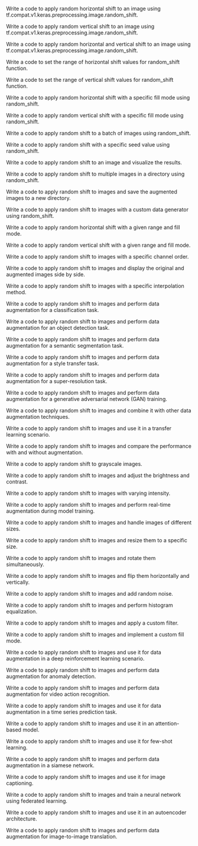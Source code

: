 Write a code to apply random horizontal shift to an image using tf.compat.v1.keras.preprocessing.image.random_shift.

Write a code to apply random vertical shift to an image using tf.compat.v1.keras.preprocessing.image.random_shift.

Write a code to apply random horizontal and vertical shift to an image using tf.compat.v1.keras.preprocessing.image.random_shift.

Write a code to set the range of horizontal shift values for random_shift function.

Write a code to set the range of vertical shift values for random_shift function.

Write a code to apply random horizontal shift with a specific fill mode using random_shift.

Write a code to apply random vertical shift with a specific fill mode using random_shift.

Write a code to apply random shift to a batch of images using random_shift.

Write a code to apply random shift with a specific seed value using random_shift.

Write a code to apply random shift to an image and visualize the results.

Write a code to apply random shift to multiple images in a directory using random_shift.

Write a code to apply random shift to images and save the augmented images to a new directory.

Write a code to apply random shift to images with a custom data generator using random_shift.

Write a code to apply random horizontal shift with a given range and fill mode.

Write a code to apply random vertical shift with a given range and fill mode.

Write a code to apply random shift to images with a specific channel order.

Write a code to apply random shift to images and display the original and augmented images side by side.

Write a code to apply random shift to images with a specific interpolation method.

Write a code to apply random shift to images and perform data augmentation for a classification task.

Write a code to apply random shift to images and perform data augmentation for an object detection task.

Write a code to apply random shift to images and perform data augmentation for a semantic segmentation task.

Write a code to apply random shift to images and perform data augmentation for a style transfer task.

Write a code to apply random shift to images and perform data augmentation for a super-resolution task.

Write a code to apply random shift to images and perform data augmentation for a generative adversarial network (GAN) training.

Write a code to apply random shift to images and combine it with other data augmentation techniques.

Write a code to apply random shift to images and use it in a transfer learning scenario.

Write a code to apply random shift to images and compare the performance with and without augmentation.

Write a code to apply random shift to grayscale images.

Write a code to apply random shift to images and adjust the brightness and contrast.

Write a code to apply random shift to images with varying intensity.

Write a code to apply random shift to images and perform real-time augmentation during model training.

Write a code to apply random shift to images and handle images of different sizes.

Write a code to apply random shift to images and resize them to a specific size.

Write a code to apply random shift to images and rotate them simultaneously.

Write a code to apply random shift to images and flip them horizontally and vertically.

Write a code to apply random shift to images and add random noise.

Write a code to apply random shift to images and perform histogram equalization.

Write a code to apply random shift to images and apply a custom filter.

Write a code to apply random shift to images and implement a custom fill mode.

Write a code to apply random shift to images and use it for data augmentation in a deep reinforcement learning scenario.

Write a code to apply random shift to images and perform data augmentation for anomaly detection.

Write a code to apply random shift to images and perform data augmentation for video action recognition.

Write a code to apply random shift to images and use it for data augmentation in a time series prediction task.

Write a code to apply random shift to images and use it in an attention-based model.

Write a code to apply random shift to images and use it for few-shot learning.

Write a code to apply random shift to images and perform data augmentation in a siamese network.

Write a code to apply random shift to images and use it for image captioning.

Write a code to apply random shift to images and train a neural network using federated learning.

Write a code to apply random shift to images and use it in an autoencoder architecture.

Write a code to apply random shift to images and perform data augmentation for image-to-image translation.